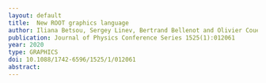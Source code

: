 ```yaml
---
layout: default
title:  New ROOT graphics language
author: Iliana Betsou, Sergey Linev, Bertrand Bellenot and Olivier Couet
publication: Journal of Physics Conference Series 1525(1):012061
year: 2020
type: GRAPHICS
doi: 10.1088/1742-6596/1525/1/012061
abstract:
---
```

